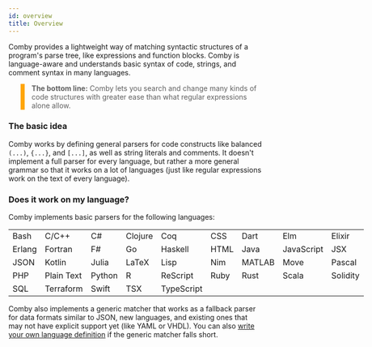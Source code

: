 ```yaml
---
id: overview
title: Overview
---
```


Comby provides a lightweight way of matching syntactic structures of a program's
parse tree, like expressions and function blocks. Comby is language-aware and
understands basic syntax of code, strings, and comment syntax in many languages.

<style>
blockquote {
    background-color:#00000000;
    border-left: 8px solid #ffa504;
}
</style>

> **The bottom line:** Comby lets you search and change many kinds of code structures with
greater ease than what regular expressions alone allow.


### The basic idea

Comby works by defining general parsers for code constructs like balanced `(...)`,
`{...}`, and `[...]`, as well as string literals and comments. It doesn't
implement a full parser for every language, but rather a more general grammar so
that it works on a lot of languages (just like regular expressions work on the
text of every language).

### Does it work on my language?

Comby implements basic parsers for the
following languages:

<style>
table {
    margin-left:auto;
    margin-right:auto;
    display: table;
}
table thead {
 visibility: collapse;
}
table td {
    border: none;
}
table tr:nth-child(2n) {
  background-color: transparent;
}

</style>


|        |            |        |         |            |        |        |            |          |
|--------|------------|--------|---------|------------|--------|--------|------------|----------|
| Bash   | C/C++      | C#     | Clojure | Coq        | CSS    | Dart   | Elm        | Elixir   |
| Erlang | Fortran    | F#     | Go      | Haskell    | HTML   | Java   | JavaScript | JSX      |
| JSON   | Kotlin     | Julia  | LaTeX   | Lisp       | Nim    | MATLAB | Move       | Pascal   |
| PHP    | Plain Text | Python | R       | ReScript   | Ruby   | Rust   | Scala      | Solidity |
| SQL    | Terraform  | Swift  | TSX     | TypeScript |        |        |            |          |

Comby also implements a generic matcher that works as a fallback parser for data
formats similar to JSON, new languages, and existing ones that may not have
explicit support yet (like YAML or VHDL). You can also
[write your own language definition](advanced-usage#custom-language-definitions)
if the generic matcher falls short.
